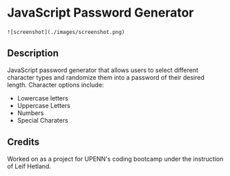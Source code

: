 # JavaScript Password Generator

    ![screenshot](./images/screenshot.png)

## Description

JavaScript password generator that allows users to select different character types and randomize them into a password of their desired length. Character options include:

- Lowercase letters
- Uppercase Letters
- Numbers
- Special Charaters

## Credits

Worked on as a project for UPENN's coding bootcamp under the instruction of Leif Hetland.